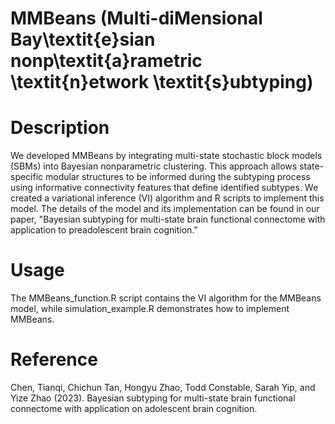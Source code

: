 # MMBeans (Multi-diMensional Bay\textit{e}sian nonp\textit{a}rametric \textit{n}etwork \textit{s}ubtyping)


# Description
We developed MMBeans by integrating multi-state stochastic block models (SBMs) into Bayesian nonparametric clustering. This approach allows state-specific modular structures to be informed during the subtyping process using informative connectivity features that define identified subtypes. We created a variational inference (VI) algorithm and R scripts to implement this model. The details of the model and its implementation can be found in our paper, "Bayesian subtyping for multi-state brain functional connectome with application to preadolescent brain cognition."

# Usage
The MMBeans_function.R script contains the VI algorithm for the MMBeans model, while simulation_example.R demonstrates how to implement MMBeans.

# Reference
Chen, Tianqi, Chichun Tan, Hongyu Zhao, Todd Constable, Sarah Yip, and Yize Zhao (2023). Bayesian subtyping for multi-state brain functional connectome with application on adolescent brain cognition.
